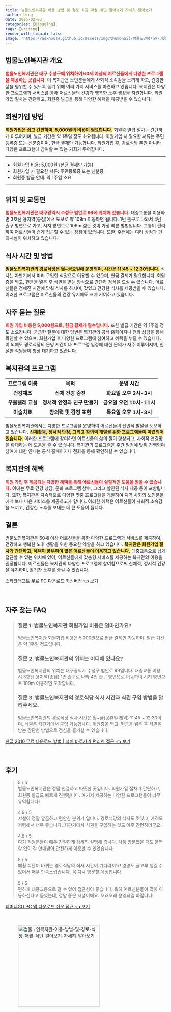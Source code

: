 ```yaml
---
title: 범물노인복지관 이용 방법 및 경로 식당 매월 식단 알아보기 자세히 알아보기
author: bing
date: 2025-02-03
categories: [Blogging]
tags: [writing]
render_with_liquid: false
image: 'https://adkhouse.github.io/assets/img/thumbnail/범물노인복지관-이용-방법-및-경로-식당-매월-식단-알아보기-자세히-알아보기.webp'
---
```



<h2 id='범물노인복지관 개요'>범물노인복지관 개요</h2>

<p><b><span style="color: #ee2323;">범물노인복지관은 대구 수성구에 위치하여 60세 이상의 어르신들에게 다양한 프로그램을 제공하는 곳입니다.</span></b> 이 복지관은 노인분들에게 사회적 소속감을 느끼게 하고, 건강한 삶을 영위할 수 있도록 돕기 위해 여러 가지 서비스를 마련하고 있습니다. 복지관은 다양한 프로그램과 서비스를 통해 어르신들의 건강과 행복한 노후 생활을 지원합니다. 회원 가입 절차는 간단하고, 회원증 발급을 통해 다양한 혜택을 제공받을 수 있습니다.</p>

<h2 id='회원가입 방법'>회원가입 방법</h2>

<p><b><span style="background-color: #ffe066;">회원가입은 쉽고 간편하며, 5,000원의 비용이 필요합니다.</span></b> 회원증 발급 절차는 간단하게 이루어지며, 발급 기간은 약 1주일 정도 소요됩니다. 회원가입 시 필요한 서류는 주민등록증 또는 신분증이며, 현금 결제만 가능합니다. 회원가입 후, 경로식당 뿐만 아니라 다양한 프로그램에 참여할 수 있는 기회가 주어집니다.</p>

<hr />

<ul>
    <li>회원가입 비용: 5,000원 (현금 결제만 가능)</li>
    <li>회원가입 시 필요한 서류: 주민등록증 또는 신분증</li>
    <li>회원증 발급 안내: 약 1주일 소요</li>
</ul>

<hr />

<h2 id='위치 및 교통편'>위치 및 교통편</h2>

<p><b><span style="color: #ee2323;">범물노인복지관은 대구광역시 수성구 범안로 99에 위치해 있습니다.</span></b> 대중교통을 이용하면 3호선 용지역(종점)에서 도보로 약 109m 이동하면 됩니다. 1번 출구로 나와서 4번 출구 방면으로 가고, 시지 방면으로 109m 걷는 것이 가장 빠른 방법입니다. 교통이 편리하여 어르신들이 쉽게 접근할 수 있는 장점이 있습니다. 또한, 주변에는 여러 상점과 편의시설이 위치하고 있습니다.</p>

<h2 id='식사 시간 및 방법'>식사 시간 및 방법</h2>

<p><b><span style="background-color: #ffe066;">범물노인복지관의 경로식당은 월~금요일에 운영되며, 시간은 11:45 ~ 12:30입니다.</span></b> 식사는 자판기에서 미리 구입한 식권으로 이용할 수 있으며, 현금 결제가 필요합니다. 회원증을 찍고, 현금을 넣은 후 식권을 받는 방식으로 간단히 점심을 드실 수 있습니다. 어르신들은 정해진 시간에 맞춰 식사를 하시며, 맛있고 건강한 식사를 제공받을 수 있습니다. 이러한 프로그램은 어르신들의 건강 유지에도 크게 기여하고 있습니다.</p>

<h2 id='자주 묻는 질문'>자주 묻는 질문</h2>

<p><b><span style="color: #ee2323;">회원 가입 비용은 5,000원으로, 현금 결제가 필수입니다.</span></b> 또한 발급 기간은 약 1주일 정도 소요됩니다. 궁금한 질문에 대한 답변은 복지관의 공식 홈페이지나 전화 상담을 통해 확인할 수 있으며, 회원가입 후 다양한 프로그램에 참여하고 혜택을 누릴 수 있습니다. 이 외에도 경로식당의 운영 시간이나 프로그램 일정에 대한 문의가 자주 이루어지며, 친절한 직원들이 항상 대기하고 있습니다.</p>

<h2 id='복지관의 프로그램'>복지관의 프로그램</h2>

<table>
    <tr>
        <td style="text-align: center; height: 17px;"><b>프로그램 이름</b></td>
        <td style="text-align: center; height: 17px;"><b>목적</b></td>
        <td style="text-align: center; height: 17px;"><b>운영 시간</b></td>
    </tr>
    <tr>
        <td style="text-align: center; height: 17px;"><b>건강체조</b></td>
        <td style="text-align: center; height: 17px;"><b>신체 건강 증진</b></td>
        <td style="text-align: center; height: 17px;"><b>화요일 오후 2시-3시</b></td>
    </tr>
    <tr>
        <td style="text-align: center; height: 17px;"><b>우쿨렐레 교실</b></td>
        <td style="text-align: center; height: 17px;"><b>정서적 안정과 친구 만들기</b></td>
        <td style="text-align: center; height: 17px;"><b>금요일 오전 10시-11시</b></td>
    </tr>
    <tr>
        <td style="text-align: center; height: 17px;"><b>미술치료</b></td>
        <td style="text-align: center; height: 17px;"><b>창의력 및 감정 표현</b></td>
        <td style="text-align: center; height: 17px;"><b>목요일 오후 1시-3시</b></td>
    </tr>
</table>

<p>범물노인복지관에서는 다양한 프로그램을 운영하여 어르신들의 전인적 발달을 도모하고 있습니다. <b><span style="background-color: #ffe066;">신체활동, 정서적 안정, 그리고 창의력 개발을 위한 프로그램들이 마련되어 있습니다.</span></b> 이러한 프로그램에 참여하면 어르신들의 삶의 질이 향상되고, 사회적 연결망을 확대하는 데 도움을 줄 수 있습니다. 복지관의 프로그램은 주간 일정에 맞춰 진행되며 참여에 대한 안내는 공식 홈페이지나 전화를 통해 확인하실 수 있습니다.</p>

<h2 id='복지관의 혜택'>복지관의 혜택</h2>

<p><b><span style="color: #ee2323;">회원 가입 후 제공되는 다양한 혜택을 통해 어르신들이 실질적인 도움을 받을 수 있습니다.</span></b> 이에는 무료 건강 상담, 문화 프로그램 참여, 그리고 할인된 식사 제공 등이 포함됩니다. 또한, 복지관은 지속적으로 다양한 맞춤 프로그램을 개발하여 지역 사회의 노인분들에게 보다 나은 서비스를 제공하고자 합니다. 이러한 혜택은 어르신들이 사회적 소속감을 느끼고, 건강한 노후를 보내는 데 큰 도움이 됩니다.</p>

<h2 id='결론'>결론</h2>

<p>범물노인복지관은 60세 이상 어르신들을 위한 다양한 프로그램과 서비스를 제공하여, 건강하고 행복한 노후 생활을 위한 중요한 역할을 하고 있습니다. <b><span style="background-color: #ffe066;">복지관은 회원가입 절차가 간단하고, 혜택이 풍부하여 많은 어르신들이 이용하고 있습니다.</span></b> 대중교통으로 쉽게 접근할 수 있는 위치에 있어, 어르신들에게 맞춤형 서비스를 제공하는 복지관의 이용을 권장합니다. 어르신들은 복지관의 다양한 프로그램에 참여함으로써 신체적, 정서적 건강을 유지하며, 활기찬 노후를 즐길 수 있습니다.</p>


<p><a class="click-button" title="스타크래프트 무료 PC 다운로드 최신버전" href="https://adkhouse.github.io/posts/%EC%8A%A4%ED%83%80%ED%81%AC%EB%9E%98%ED%94%84%ED%8A%B8-%EB%AC%B4%EB%A3%8C-PC-%EB%8B%A4%EC%9A%B4%EB%A1%9C%EB%93%9C-%EC%B5%9C%EC%8B%A0%EB%B2%84%EC%A0%84/" rel="dofollow">스타크래프트 무료 PC 다운로드 최신버전 👈 보기</a></p><br>
<h2 id='자주_찾는_FAQ'>자주 찾는 FAQ</h2>
<div itemscope="" itemtype="https://schema.org/FAQPage">
<blockquote>
<div itemscope="" itemprop="mainEntity" itemtype="https://schema.org/Question">
<h3 itemprop="name">질문 1. 범물노인복지관 회원가입 비용은 얼마인가요?</h3>
<div itemscope="" itemprop="acceptedAnswer" itemtype="https://schema.org/Answer">
<span itemprop="text">
<p>범물노인복지관 회원가입 비용은 5,000원으로 현금 결제만 가능하며, 발급 기간은 약 1주일 정도입니다.</p>
</span>
</div>
</div>
<div itemscope="" itemprop="mainEntity" itemtype="https://schema.org/Question">
<h3 itemprop="name">질문 2. 범물노인복지관의 위치는 어디에 있나요?</h3>
<div itemscope="" itemprop="acceptedAnswer" itemtype="https://schema.org/Answer">
<span itemprop="text">
<p>범물노인복지관의 위치는 대구광역시 수성구 범안로 99입니다. 대중교통 이용 시 3호선 용지역(종점) 1번 출구로 나와 4번 출구 방면으로 이동하여 시지 방면으로 109m 이동하면 도착합니다.</p>
</span>
</div>
</div>
<div itemscope="" itemprop="mainEntity" itemtype="https://schema.org/Question">
<h3 itemprop="name">질문 3. 범물노인복지관의 경로식당 식사 시간과 식권 구입 방법을 알려주세요.</h3>
<div itemscope="" itemprop="acceptedAnswer" itemtype="https://schema.org/Answer">
<span itemprop="text">
<p>범물노인복지관의 경로식당 식사 시간은 월~금(공휴일 제외) 11:45 ~ 12:30이며, 식권은 자판기에서 구입 가능합니다. 회원증을 찍고, 현금을 넣은 후 식권을 받는 간단한 방법으로 점심을 즐기실 수 있습니다.</p>
</span>
</div>
</div>
</blockquote>
</div>
<p><a class="click-button" title="한글 2010 무료 다운로드 방법 | 설치 바로가기 편리한 접근" href="https://adkhouse.github.io/posts/%ED%95%9C%EA%B8%80-2010-%EB%AC%B4%EB%A3%8C-%EB%8B%A4%EC%9A%B4%EB%A1%9C%EB%93%9C-%EB%B0%A9%EB%B2%95-%EC%84%A4%EC%B9%98-%EB%B0%94%EB%A1%9C%EA%B0%80%EA%B8%B0-%ED%8E%B8%EB%A6%AC%ED%95%9C-%EC%A0%91%EA%B7%BC/" rel="dofollow">한글 2010 무료 다운로드 방법 | 설치 바로가기 편리한 접근 👈 보기</a></p><br>
<h2 id='후기'>후기</h2>
<div itemscope itemtype="https://schema.org/Product">
  <blockquote>
  <div itemprop="review" itemscope itemtype="https://schema.org/Review">
      <div itemprop="reviewRating" itemscope itemtype="https://schema.org/Rating"> <span itemprop="ratingValue">5</span> / <span itemprop="bestRating">5</span> </div>
      <span itemprop="reviewBody">범물노인복지관은 정말 친절하고 따뜻한 곳입니다. 회원가입 절차가 간단하고, 회원증 발급도 빠르게 진행됩니다. 여기서 제공하는 다양한 프로그램들이 너무 유익합니다!</span>
  </div>
  <br>
  <div itemprop="review" itemscope itemtype="https://schema.org/Review">
      <div itemprop="reviewRating" itemscope itemtype="https://schema.org/Rating"> <span itemprop="ratingValue">4.9</span> / <span itemprop="bestRating">5</span> </div>
      <span itemprop="reviewBody">시설이 정말 깔끔하고 편안한 분위기 입니다. 경로식당의 식사도 맛있고, 가격도 저렴해서 너무 좋습니다. 자판기에서 식권을 구입하는 것도 아주 간편하더군요.</span>
  </div>
  <br>
  <div itemprop="review" itemscope itemtype="https://schema.org/Review">
      <div itemprop="reviewRating" itemscope itemtype="https://schema.org/Rating"> <span itemprop="ratingValue">4.8</span> / <span itemprop="bestRating">5</span> </div>
      <span itemprop="reviewBody">여기 직원분들이 매우 친절하게 상세히 설명해 줍니다. 처음 방문했을 때도 불편함 없이 잘 안내받아 안전하게 이용할 수 있었습니다.</span>
  </div>
  <br>
  <div itemprop="review" itemscope itemtype="https://schema.org/Review">
      <div itemprop="reviewRating" itemscope itemtype="https://schema.org/Rating"> <span itemprop="ratingValue">5</span> / <span itemprop="bestRating">5</span> </div>
      <span itemprop="reviewBody">매월 식단이 바뀌는 경로식당의 식사 시간이 기다려져요! 영양도 골고루 챙길 수 있어서 매우 만족스럽습니다. 꼭 다시 방문할 예정입니다.</span>
  </div>
  <br>
  <div itemprop="review" itemscope itemtype="https://schema.org/Review">
      <div itemprop="reviewRating" itemscope itemtype="https://schema.org/Rating"> <span itemprop="ratingValue">5</span> / <span itemprop="bestRating">5</span> </div>
      <span itemprop="reviewBody">편하게 대중교통으로 갈 수 있어 접근성이 좋습니다. 특히 어르신분들이 많이 이용하신다고 들었는데, 정말 좋은 시설이에요. 오래오래 운영되길 바랍니다!</span>
  </div>
  </blockquote>
</div>
<p><a class="click-button" title="티머니GO PC 앱 다운로드 쉬운 접근" href="https://adkhouse.github.io/posts/%ED%8B%B0%EB%A8%B8%EB%8B%88GO-PC-%EC%95%B1-%EB%8B%A4%EC%9A%B4%EB%A1%9C%EB%93%9C-%EC%89%AC%EC%9A%B4-%EC%A0%91%EA%B7%BC/" rel="dofollow">티머니GO PC 앱 다운로드 쉬운 접근 👈 보기</a></p><br>
<figure class="image"><img src="https://adkhouse.github.io/assets/img/thumbnail/범물노인복지관-이용-방법-및-경로-식당-매월-식단-알아보기-자세히-알아보기.webp" alt="범물노인복지관-이용-방법-및-경로-식당-매월-식단-알아보기-자세히-알아보기" width="256" height="256"></figure>